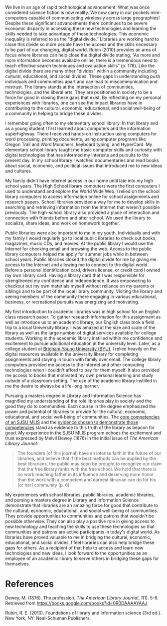 We live in an age of rapid technological advancement. What was once considered science fiction is now reality. We now carry in our pockets mini-computers capable of communicating wirelessly across large geographies! Despite these significant advancements there continues to be severe economic disparity in accessing these new technologies and learning the skills needed to take advantage of these technologies. This economic inequality is referred to as the “digital divide.” Libraries are working hard to close this divide so more people have the access and the skills necessary to be part of our changing, digital world. Rubin (2010) provides an area of focus where libraries can help close the digital divide stating, “As more and more information becomes available online, there is a tremendous need to teach effective search techniques and evaluation skills” (p. 178). Like the digital divide there are many other "divides" within a community including cultural, educational, and social divides. These gaps in understanding push individuals and communities apart and can lead to miscommunication and mistrust. The library stands at the intersection of communities, technologies, and the liberal arts. They are positioned in society to be a force for good in closing these gaps that exist. By reflecting on my personal experiences with libraries, one can see the impact libraries have in contributing to the cultural, economic, educational, and social well-being of a community in helping to bridge these divides.

I remember going often to my elementary school library. In that library and as a young student I first learned about computers and the information superhighway. There I received hands-on instruction using computers for word processing, printing documents, using computer programs like Oregon Trail and Word Munchers, keyboard typing, and HyperCard. My elementary school library taught me basic computer skills and curiosity with digital technologies that has informed my interests and pursuits to the present day. In my school library I watched documentaries and read books about social, economic, and political issues that introduced me to new ideas and cultures. 

My family didn't have Internet access in our home until late into my high school years. The High School library computers were the first computers I used to understand and explore the World Wide Web. I relied on the school library computers to access information online for school assignments and research papers. School libraries provided a way for me to develop skills in searching and retrieving information from the Internet that weren't possible previously. The high-school library also provided a place of interaction and connection with friends before and after school. We used the library to socialize, share ideas, and work on homework together. 

Public libraries were also important to me in my youth. Individually and with my family I would regularly go to local public libraries to check out books, magazines, music CDs, and movies. At the public library I would use the Internet for checking email and browsing the web. Access to the public library computers helped me apply for summer jobs while in between school years. Public libraries closed the digital divide for me by giving me access to the Internet and allowing me to connect to the digital world. Before a personal identification card, drivers license, or credit card I owned my own library card. Having a library card that I was responsible for strengthened my confidence and independence. It was empowering to checkout out my own materials myself without reliance on my parents or siblings and to be part of the local library community. Visiting the library and seeing members of the community there engaging in various educational, business, or recreational pursuits was energizing and motivating. 

My first introduction to academic libraries was in high school for an English class research paper. To gather research information for this assignment as well as introduce us to an academic library, our English class took a field trip to a local University library. I was amazed at the size and scale of the library as well as the large number of digital services available for college students. Working in the academic library instilled within me confidence and excitement to pursue additional education at the university level. Later, as a college student at [Brigham Young University (BYU)](https://byu.edu/), I relied heavily on the digital resources available in the university library for completing assignments and staying in touch with family over email. The college library computers provided me access to the Internet and other computing technologies when I couldn't afford to pay for them myself. It also provided me access to books that motivated my own personal learning and study outside of a classroom setting. The use of the academic library instilled in me the desire to always be a life-long learner. 

Pursuing a masters degree in Library and Information Science has magnified my understanding of the role libraries play in society and the good they do to communities. Each course in the degree emphasized the power and potential of libraries to provide for the cultural, economic, educational, and social well-being of communities. The [core competencies of an SJSU MLIS](http://ischool.sjsu.edu/current-students/courses/core-competencies) and the [evidence chosen to demonstrate those competencies](03_competencies.md) stand as evidence to this truth of the library as beacon for good. My experience in the SJSU MLIS program echoes the excitement and trust expressed by Melvil Dewey (1876) in the initial issue of *The American Library Journal*:

> The founders [of this journal] have an intense faith in the future of our libraries, and believe that if the best methods can be applied by the best librarians, the public may soon be brought to recognize our claim that the free library ranks with the free school. We hold that there is no work reaching father in its influence and deserving more honor than the work with a competent and earnest librarian can do for his [or her] community (p. 6).

My experiences with school libraries, public libraries, academic libraries, and pursing a masters degree in Library and Information Science demonstrate that libraries are an amazing force for good that contribute to the cultural, economic, educational, and social well-being of communities. They provide opportunities to communities and patrons that wouldn't be possible otherwise. They can also play a positive role in giving access to new technology and teaching the skills to use these technologies so that communities and patrons are active participants in today's digital world. As libraries have proved valuable to me in bridging the cultural, economic, educational, and social divides, I feel libraries can also help bridge these gaps for others. As a recipient of that help to access and learn new technologies and new ideas, I look forward to the opportunities as an employee of an academic library to serve others in bridging these gaps for themselves. 

# References

Dewey, M. (1876). The profession. *The American Library Journal*, *1*(1). 5-6. Retrieved from <https://books.google.com/books?id=0R0DAAAAYAAJ>

Rubin, R. E. (2010). Foundations of library and information science (3rd ed.). New York, NY: Neal-Schuman Publishers.
